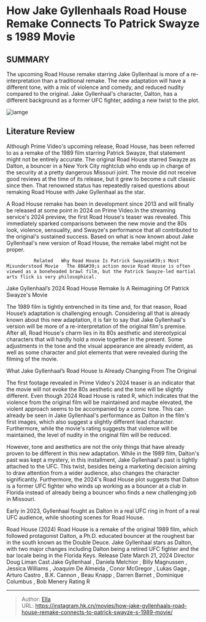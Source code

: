 # How Jake Gyllenhaals Road House Remake Connects To Patrick Swayze s 1989 Movie


## SUMMARY 



  The upcoming Road House remake starring Jake Gyllenhaal is more of a re-interpretation than a traditional remake.   The new adaptation will have a different tone, with a mix of violence and comedy, and reduced nudity compared to the original.   Jake Gyllenhaal&#39;s character, Dalton, has a different background as a former UFC fighter, adding a new twist to the plot.  

![iamge](https://static1.srcdn.com/wordpress/wp-content/uploads/2023/12/how-jake-gyllenhaal-s-road-house-remake-connects-to-patrick-swayze-s-1989-movie.jpg)

## Literature Review



Although Prime Video&#39;s upcoming release, Road House, has been referred to as a remake of the 1989 film starring Patrick Swayze, that statement might not be entirely accurate. The original Road House starred Swayze as Dalton, a bouncer in a New York City nightclub who ends up in charge of the security at a pretty dangerous Missouri joint. The movie did not receive good reviews at the time of its release, but it grew to become a cult classic since then. That renowned status has repeatedly raised questions about remaking Road House with Jake Gyllenhaal as the star.




A Road House remake has been in development since 2013 and will finally be released at some point in 2024 on Prime Video.In the streaming service&#39;s 2024 preview, the first Road House&#39;s teaser was revealed. This immediately sparked comparisons between the new movie and the 80s look, violence, sensuality, and Swayze&#39;s performance that all contributed to the original&#39;s sustained success. Based on what is now known about Jake Gyllenhaal&#39;s new version of Road House, the remake label might not be proper.

              Related   Why Road House Is Patrick Swayze&#39;s Most Misunderstood Movie   The 80&#39;s action movie Road House is often viewed as a boneheaded brawl film, but the Patrick Swayze-led martial arts flick is very philosophical.    


 Jake Gyllenhaal’s 2024 Road House Remake Is A Reimagining Of Patrick Swayze&#39;s Movie 
          




The 1989 film is tightly entrenched in its time and, for that reason, Road House’s adaptation is challenging enough. Considering all that is already known about this new adaptation, it is fair to say that Jake Gyllenhaal&#39;s version will be more of a re-interpretation of the original film&#39;s premise. After all, Road House&#39;s charm lies in its 80s aesthetic and stereotypical characters that will hardly hold a movie together in the present. Some adjustments in the tone and the visual appearance are already evident, as well as some character and plot elements that were revealed during the filming of the movie.



 What Jake Gyllenhaal’s Road House Is Already Changing From The Original 
          

The first footage revealed in Prime Video&#39;s 2024 teaser is an indicator that the movie will not evoke the 80s aesthetic and the tone will be slightly different. Even though 2024 Road House is rated R, which indicates that the violence from the original film will be maintained and maybe elevated, the violent approach seems to be accompanied by a comic tone. This can already be seen in Jake Gyllenhaal&#39;s performance as Dalton in the film&#39;s first images, which also suggest a slightly different lead character. Furthermore, while the movie&#39;s rating suggests that violence will be maintained, the level of nudity in the original film will be reduced.




However, tone and aesthetics are not the only things that have already proven to be different in this new adaptation. While in the 1989 film, Dalton&#39;s past was kept a mystery, in this installment, Jake Gyllenhaal&#39;s past is tightly attached to the UFC. This twist, besides being a marketing decision aiming to draw attention from a wider audience, also changes the character significantly. Furthermore, the 2024&#39;s Road House plot suggests that Dalton is a former UFC fighter who winds up working as a bouncer at a club in Florida instead of already being a bouncer who finds a new challenging job in Missouri.



Early in 2023, Gyllenhaal fought as Dalton in a real UFC ring in front of a real UFC audience, while shooting scenes for Road House.




  Road House (2024) Road House is a remake of the original 1989 film, which followed protagonist Dalton, a Ph.D. educated bouncer at the roughest bar in the south known as the Double Deuce. Jake Gyllenhaal stars as Dalton, with two major changes including Dalton being a retired UFC fighter and the bar locale being in the Florida Keys.  Release Date   March 21, 2024    Director   Doug Liman    Cast   Jake Gyllenhaal , Daniela Melchior , Billy Magnussen , Jessica Williams , Joaquim De Almeida , Conor McGregor , Lukas Gage , Arturo Castro , B.K. Cannon , Beau Knapp , Darren Barnet , Dominique Columbus , Bob Menery    Rating   R       





---

> Author: [Ella](https://instagram.hk.cn/)  
> URL: https://instagram.hk.cn/movies/how-jake-gyllenhaals-road-house-remake-connects-to-patrick-swayze-s-1989-movie/  

